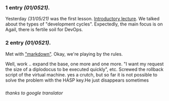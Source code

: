 ### 1 entry *(01/0521)*.
Yesterday *(31/05/21)* was the first lesson. [Introductory lecture](https://nextcloud.andersenlab.dev/index.php/s/csNypjXzT4xj3rH). We talked about the types of "development cycles". Expectedly, the main focus is on Agail, there is fertile soil for DevOps.

### 2 entry *(01/0521)*.
Met with ["markdown"](https://www.markdownguide.org/basic-syntax/). Okay, we're playing by the rules. 

Well, work .. expand the base, one more and one more. "I want my request the size of a diplodocus to be executed quickly", etc.
Screwed the rollback script of the virtual machine. yes a crutch, but so far it is not possible to solve the problem with the HASP key.He just disappears sometimes
###

*thanks to google translator*
